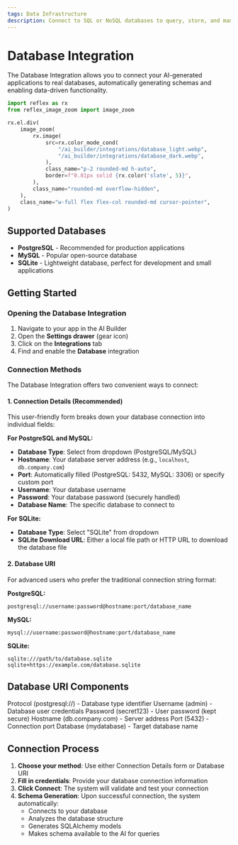 ```yaml
---
tags: Data Infrastructure
description: Connect to SQL or NoSQL databases to query, store, and manage structured data.
---
```

# Database Integration

The Database Integration allows you to connect your AI-generated applications to real databases, automatically generating schemas and enabling data-driven functionality.

```python exec
import reflex as rx
from reflex_image_zoom import image_zoom
```

```python eval
rx.el.div(
    image_zoom(
        rx.image(
            src=rx.color_mode_cond(
                "/ai_builder/integrations/database_light.webp",
                "/ai_builder/integrations/database_dark.webp",
            ),
            class_name="p-2 rounded-md h-auto",
            border=f"0.81px solid {rx.color('slate', 5)}",
        ),
        class_name="rounded-md overflow-hidden",
    ),
    class_name="w-full flex flex-col rounded-md cursor-pointer",
)
```

## Supported Databases

- **PostgreSQL** - Recommended for production applications
- **MySQL** - Popular open-source database
- **SQLite** - Lightweight database, perfect for development and small applications

## Getting Started

### Opening the Database Integration

1. Navigate to your app in the AI Builder
2. Open the **Settings drawer** (gear icon)
3. Click on the **Integrations** tab
4. Find and enable the **Database** integration

### Connection Methods

The Database Integration offers two convenient ways to connect:

#### 1. Connection Details (Recommended)

This user-friendly form breaks down your database connection into individual fields:

**For PostgreSQL and MySQL:**
- **Database Type**: Select from dropdown (PostgreSQL/MySQL)
- **Hostname**: Your database server address (e.g., `localhost`, `db.company.com`)
- **Port**: Automatically filled (PostgreSQL: 5432, MySQL: 3306) or specify custom port
- **Username**: Your database username
- **Password**: Your database password (securely handled)
- **Database Name**: The specific database to connect to

**For SQLite:**
- **Database Type**: Select "SQLite" from dropdown
- **SQLite Download URL**: Either a local file path or HTTP URL to download the database file

#### 2. Database URI

For advanced users who prefer the traditional connection string format:

**PostgreSQL:**
```
postgresql://username:password@hostname:port/database_name
```

**MySQL:**
```
mysql://username:password@hostname:port/database_name
```

**SQLite:**
```
sqlite:///path/to/database.sqlite
sqlite+https://example.com/database.sqlite
```

## Database URI Components

Protocol (postgresql://) - Database type identifier
Username (admin) - Database user credentials
Password (secret123) - User password (kept secure)
Hostname (db.company.com) - Server address
Port (5432) - Connection port
Database (mydatabase) - Target database name

## Connection Process

1. **Choose your method**: Use either Connection Details form or Database URI
2. **Fill in credentials**: Provide your database connection information
3. **Click Connect**: The system will validate and test your connection
4. **Schema Generation**: Upon successful connection, the system automatically:
   - Connects to your database
   - Analyzes the database structure
   - Generates SQLAlchemy models
   - Makes schema available to the AI for queries
